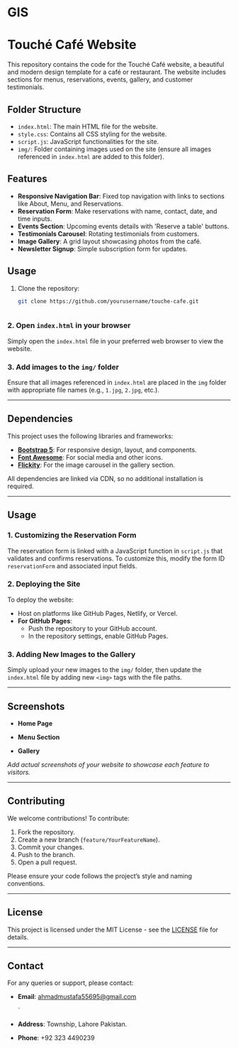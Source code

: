 # GIS

# Touché Café Website

This repository contains the code for the Touché Café website, a beautiful and modern design template for a café or restaurant. The website includes sections for menus, reservations, events, gallery, and customer testimonials.

## Folder Structure

- `index.html`: The main HTML file for the website.
- `style.css`: Contains all CSS styling for the website.
- `script.js`: JavaScript functionalities for the site.
- `img/`: Folder containing images used on the site (ensure all images referenced in `index.html` are added to this folder).

## Features

- **Responsive Navigation Bar**: Fixed top navigation with links to sections like About, Menu, and Reservations.
- **Reservation Form**: Make reservations with name, contact, date, and time inputs.
- **Events Section**: Upcoming events details with 'Reserve a table' buttons.
- **Testimonials Carousel**: Rotating testimonials from customers.
- **Image Gallery**: A grid layout showcasing photos from the café.
- **Newsletter Signup**: Simple subscription form for updates.

## Usage

1. Clone the repository:
   ```bash
   git clone https://github.com/yourusername/touche-cafe.git



### 2. Open `index.html` in your browser

Simply open the `index.html` file in your preferred web browser to view the website.

### 3. Add images to the `img/` folder

Ensure that all images referenced in `index.html` are placed in the `img` folder with appropriate file names (e.g., `1.jpg`, `2.jpg`, etc.).

---

## Dependencies

This project uses the following libraries and frameworks:

- **[Bootstrap 5](https://getbootstrap.com/)**: For responsive design, layout, and components.
- **[Font Awesome](https://fontawesome.com/)**: For social media and other icons.
- **[Flickity](https://flickity.metafizzy.co/)**: For the image carousel in the gallery section.

All dependencies are linked via CDN, so no additional installation is required.

---

## Usage

### 1. Customizing the Reservation Form

The reservation form is linked with a JavaScript function in `script.js` that validates and confirms reservations. To customize this, modify the form ID `reservationForm` and associated input fields.

### 2. Deploying the Site

To deploy the website:

- Host on platforms like GitHub Pages, Netlify, or Vercel.
- **For GitHub Pages**:
  - Push the repository to your GitHub account.
  - In the repository settings, enable GitHub Pages.

### 3. Adding New Images to the Gallery

Simply upload your new images to the `img/` folder, then update the `index.html` file by adding new `<img>` tags with the file paths.

---

## Screenshots

- **Home Page**

- **Menu Section**

- **Gallery**

*Add actual screenshots of your website to showcase each feature to visitors.*

---

## Contributing

We welcome contributions! To contribute:

1. Fork the repository.
2. Create a new branch (`feature/YourFeatureName`).
3. Commit your changes.
4. Push to the branch.
5. Open a pull request.

Please ensure your code follows the project’s style and naming conventions.

---

## License

This project is licensed under the MIT License - see the [LICENSE](LICENSE) file for details.

---

## Contact

For any queries or support, please contact:

- **Email**: ahmadmustafa55695@gmail.com

  `
- **Address**: Township, Lahore Pakistan.
- **Phone**: +92 323 4490239
